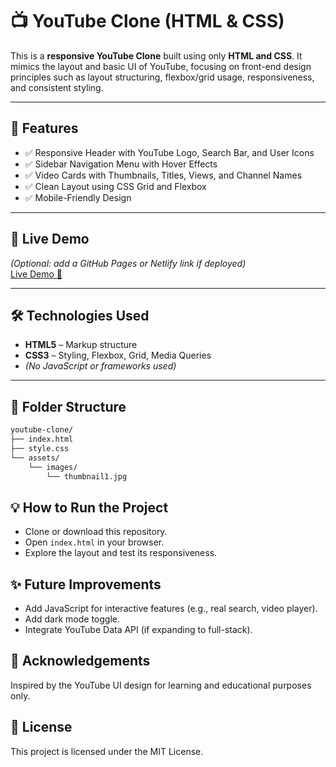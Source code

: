 # 📺 YouTube Clone (HTML & CSS)

This is a **responsive YouTube Clone** built using only **HTML and CSS**. It mimics the layout and basic UI of YouTube, focusing on front-end design principles such as layout structuring, flexbox/grid usage, responsiveness, and consistent styling.

---

## 🚀 Features

- ✅ Responsive Header with YouTube Logo, Search Bar, and User Icons  
- ✅ Sidebar Navigation Menu with Hover Effects  
- ✅ Video Cards with Thumbnails, Titles, Views, and Channel Names  
- ✅ Clean Layout using CSS Grid and Flexbox  
- ✅ Mobile-Friendly Design

---

## 🔗 Live Demo

*(Optional: add a GitHub Pages or Netlify link if deployed)*  
[Live Demo 🚀](https://lakshaybxt.github.io/YouTube-Project/)

---

## 🛠️ Technologies Used

- **HTML5** – Markup structure  
- **CSS3** – Styling, Flexbox, Grid, Media Queries  
- *(No JavaScript or frameworks used)*

---

## 📂 Folder Structure

```bash
youtube-clone/
├── index.html
├── style.css
└── assets/
    └── images/
        └── thumbnail1.jpg
```
## 💡 How to Run the Project

- Clone or download this repository.
- Open `index.html` in your browser.
- Explore the layout and test its responsiveness.

## ✨ Future Improvements

- Add JavaScript for interactive features (e.g., real search, video player).
- Add dark mode toggle.
- Integrate YouTube Data API (if expanding to full-stack).

## 🙌 Acknowledgements

Inspired by the YouTube UI design for learning and educational purposes only.

## 📄 License

This project is licensed under the MIT License.
